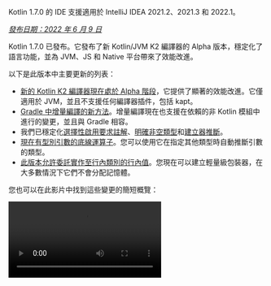 [//]: # (title: Kotlin 1.7.0 有哪些新功能)

<tldr>
   <p>Kotlin 1.7.0 的 IDE 支援適用於 IntelliJ IDEA 2021.2、2021.3 和 2022.1。</p>
</tldr>

_[發布日期：2022 年 6 月 9 日](releases.md#release-details)_

Kotlin 1.7.0 已發布。它發布了新 Kotlin/JVM K2 編譯器的 Alpha 版本，穩定化了語言功能，並為 JVM、JS 和 Native 平台帶來了效能改進。

以下是此版本中主要更新的列表：

* [新的 Kotlin K2 編譯器現在處於 Alpha 階段](#new-kotlin-k2-compiler-for-the-jvm-in-alpha)，它提供了顯著的效能改進。它僅適用於 JVM，並且不支援任何編譯器插件，包括 kapt。
* [Gradle 中增量編譯的新方法](#a-new-approach-to-incremental-compilation)。增量編譯現在也支援在依賴的非 Kotlin 模組中進行的變更，並且與 Gradle 相容。
* 我們已穩定化[選擇性啟用要求註解](#stable-opt-in-requirements)、[明確非空類型](#stable-definitely-non-nullable-types)和[建立器推斷](#stable-builder-inference)。
* [現在有型別引數的底線運算子](#underscore-operator-for-type-arguments)。您可以使用它在指定其他類型時自動推斷引數的類型。
* [此版本允許委託實作至行內類別的行內值](#allow-implementation-by-delegation-to-an-inlined-value-of-an-inline-class)。您現在可以建立輕量級包裝器，在大多數情況下它們不會分配記憶體。

您也可以在此影片中找到這些變更的簡短概覽：

<video src="https://www.youtube.com/v/54WEfLKtCGk" title="Kotlin 1.7.0 有哪些新功能"/>

## 新的 Kotlin K2 編譯器現在處於 JVM 的 Alpha 階段

此 Kotlin 版本引入了新 Kotlin K2 編譯器的 **Alpha** 版本。新編譯器旨在加速新語言功能的開發，統一 Kotlin 支援的所有平台，帶來效能改進，並提供編譯器擴充的 API。

我們已經發布了一些關於我們新編譯器及其優勢的詳細說明：

* [新 Kotlin 編譯器的發展之路](https://www.youtube.com/watch?v=iTdJJq_LyoY)
* [K2 編譯器：頂層視圖](https://www.youtube.com/watch?v=db19VFLZqJM)

需要指出的是，K2 編譯器 Alpha 版本主要著重於效能改進，並且它僅適用於 JVM 專案。它不支援 Kotlin/JS、Kotlin/Native 或其他多平台專案，並且不支援任何編譯器插件，包括 [kapt](kapt.md)。

我們的基準測試顯示了在內部專案上的一些出色結果：

| 專案       | 當前 Kotlin 編譯器效能 | 新 K2 Kotlin 編譯器效能 | 效能提升 |
|---------------|--------------------------|-------------------------|------------|
| Kotlin        | 2.2 KLOC/s               | 4.8 KLOC/s              | ~ x2.2     |
| YouTrack      | 1.8 KLOC/s               | 4.2 KLOC/s              | ~ x2.3     |
| IntelliJ IDEA | 1.8 KLOC/s               | 3.9 KLOC/s              | ~ x2.2     |
| Space         | 1.2 KLOC/s               | 2.8 KLOC/s              | ~ x2.3     |

> KLOC/s 效能數字代表編譯器每秒處理數千行程式碼的數量。
>
> {style="tip"}

您可以在您的 JVM 專案中查看效能提升，並與舊編譯器的結果進行比較。要啟用 Kotlin K2 編譯器，請使用以下編譯器選項：

```bash
-Xuse-k2
```

此外，K2 編譯器[包含許多錯誤修正](https://youtrack.jetbrains.com/issues/KT?q=tag:%20FIR-preview-qa%20%23Resolved)。請注意，即使此列表中**狀態：開放**的議題實際上也已在 K2 中修復。

接下來的 Kotlin 版本將改進 K2 編譯器的穩定性並提供更多功能，敬請期待！

如果您在使用 Kotlin K2 編譯器時遇到任何效能問題，請[向我們的問題追蹤器回報](https://kotl.in/issue)。

## 語言

Kotlin 1.7.0 引入了對委託實作和型別引數新底線運算子的支援。它還穩定化了先前版本中作為預覽版引入的幾個語言功能：

* [委託實作至行內類別的行內值](#allow-implementation-by-delegation-to-an-inlined-value-of-an-inline-class)
* [型別引數的底線運算子](#underscore-operator-for-type-arguments)
* [穩定版建立器推斷](#stable-builder-inference)
* [穩定版選擇性啟用要求](#stable-opt-in-requirements)
* [穩定版明確非空類型](#stable-definitely-non-nullable-types)

### 允許委託實作至行內類別的行內值

如果您想為值或類別實例建立輕量級包裝器，則需要手動實作所有介面方法。委託實作解決了這個問題，但它在 1.7.0 之前不適用於行內類別。此限制已移除，因此您現在可以建立輕量級包裝器，在大多數情況下它們不會分配記憶體。

```kotlin
interface Bar {
    fun foo() = "foo"
}

@JvmInline
value class BarWrapper(val bar: Bar): Bar by bar

fun main() {
    val bw = BarWrapper(object: Bar {})
    println(bw.foo())
}
```

### 型別引數的底線運算子

Kotlin 1.7.0 引入了型別引數的底線運算子 `_`。您可以使用它在指定其他類型時自動推斷型別引數：

```kotlin
abstract class SomeClass<T> {
    abstract fun execute(): T
}

class SomeImplementation : SomeClass<String>() {
    override fun execute(): String = "Test"
}

class OtherImplementation : SomeClass<Int>() {
    override fun execute(): Int = 42
}

object Runner {
    inline fun <reified S: SomeClass<T>, T> run(): T {
        return S::class.java.getDeclaredConstructor().newInstance().execute()
    }
}

fun main() {
    // 因為 SomeImplementation 衍生自 SomeClass<String>，所以 T 被推斷為 String
    val s = Runner.run<SomeImplementation, _>()
    assert(s == "Test")

    // 因為 OtherImplementation 衍生自 SomeClass<Int>，所以 T 被推斷為 Int
    val n = Runner.run<OtherImplementation, _>()
    assert(n == 42)
}
```

> 您可以在變數清單中的任何位置使用底線運算子來推斷型別引數。
>
{style="note"}

### 穩定版建立器推斷

建立器推斷是一種特殊類型的型別推斷，在呼叫泛型建立器函數時非常有用。它有助於編譯器使用其 lambda 引數中其他呼叫的型別資訊來推斷呼叫的型別引數。

從 1.7.0 開始，如果常規型別推斷無法在不指定 `-Xenable-builder-inference` 編譯器選項的情況下獲得足夠的型別資訊，則建立器推斷將自動啟用，該選項在 [1.6.0 中引入](whatsnew16.md#changes-to-builder-inference)。

[了解如何編寫自訂泛型建立器](using-builders-with-builder-inference.md)。

### 穩定版選擇性啟用要求

[選擇性啟用要求](opt-in-requirements.md)現在是[穩定版](components-stability.md)且不需要額外的編譯器組態。

在 1.7.0 之前，選擇性啟用功能本身需要引數 `-opt-in=kotlin.RequiresOptIn` 以避免警告。現在不再需要此引數；但是，您仍然可以使用編譯器引數 `-opt-in` 來選擇性啟用其他註解、[一個模組](opt-in-requirements.md#opt-in-a-module)。

### 穩定版明確非空類型

在 Kotlin 1.7.0 中，明確非空類型已升級為[穩定版](components-stability.md)。它們在擴充泛型 Java 類別和介面時提供了更好的互通性。

您可以使用新語法 `T & Any` 在使用位置將泛型型別參數標記為明確非空。這種語法形式來自[交集類型](https://en.wikipedia.org/wiki/Intersection_type)的表示法，現在僅限於 `&` 左側帶有可空上限的型別參數和右側帶有非空 `Any` 的型別參數：

```kotlin
fun <T> elvisLike(x: T, y: T & Any): T & Any = x ?: y

fun main() {
    // 正常
    elvisLike<String>("", "").length
    // 錯誤：'null' 不能是非空類型的值
    elvisLike<String>("", null).length

    // 正常
    elvisLike<String?>(null, "").length
    // 錯誤：'null' 不能是非空類型的值
    elvisLike<String?>(null, null).length
}
```

在 [this KEEP](https://github.com/Kotlin/KEEP/blob/master/proposals/definitely-non-nullable-types.md) 中了解有關明確非空類型的更多資訊。

## Kotlin/JVM

此版本為 Kotlin/JVM 編譯器帶來了效能改進和一個新的編譯器選項。此外，函數式介面建構函式的可呼叫引用已變得穩定。請注意，從 1.7.0 開始，Kotlin/JVM 編譯的預設目標版本是 `1.8`。

* [編譯器效能最佳化](#compiler-performance-optimizations)
* [新編譯器選項：-Xjdk-release](#new-compiler-option-xjdk-release)
* [函數式介面建構函式的穩定可呼叫引用](#stable-callable-references-to-functional-interface-constructors)
* [已移除 JVM 目標版本 1.6](#removed-jvm-target-version-1-6)

### 編譯器效能最佳化

Kotlin 1.7.0 為 Kotlin/JVM 編譯器帶來了效能改進。根據我們的基準測試，與 Kotlin 1.6.0 相比，編譯時間[平均減少了 10%](https://youtrack.jetbrains.com/issue/KT-48233/Switching-to-JVM-IR-backend-increases-compilation-time-by-more-t#focus=Comments-27-6114542.0-0)。由於位元碼後處理的改進，大量使用行內函數的專案，例如[使用 `kotlinx.html` 的專案](https://youtrack.jetbrains.com/issue/KT-51416/Compilation-of-kotlinx-html-DSL-should-still-be-faster)，將會編譯得更快。

### 新編譯器選項：-Xjdk-release

Kotlin 1.7.0 引入了一個新的編譯器選項 `-Xjdk-release`。此選項類似於 [javac 的命令列 `--release` 選項](http://openjdk.java.net/jeps/247)。`-Xjdk-release` 選項控制目標位元碼版本，並將類別路徑中 JDK 的 API 限制為指定的 Java 版本。例如，`kotlinc -Xjdk-release=1.8` 將不允許引用 `java.lang.Module`，即使依賴項中的 JDK 版本是 9 或更高版本。

> 此選項[不保證](https://youtrack.jetbrains.com/issue/KT-29974)對每個 JDK 發行版都有效。
>
{style="note"}

請在[此 YouTrack 議題](https://youtrack.jetbrains.com/issue/KT-29974/Add-a-compiler-option-Xjdk-release-similar-to-javac-s-release-to)中留下您的回饋。

### 函數式介面建構函式的穩定可呼叫引用

函數式介面建構函式的[可呼叫引用](reflection.md#callable-references)現在是[穩定版](components-stability.md)。了解如何[遷移](fun-interfaces.md#migration-from-an-interface-with-constructor-function-to-a-functional-interface)從帶有建構函式函數的介面到使用可呼叫引用的函數式介面。

請在 [YouTrack](https://youtrack.jetbrains.com/newissue?project=kt) 中報告您發現的任何問題。

### 已移除 JVM 目標版本 1.6

Kotlin/JVM 編譯的預設目標版本是 `1.8`。`1.6` 目標已移除。

請遷移到 JVM 目標 1.8 或更高版本。了解如何更新 JVM 目標版本適用於：

* [Gradle](gradle-compiler-options.md#attributes-specific-to-jvm)
* [Maven](maven.md#attributes-specific-to-jvm)
* [命令列編譯器](compiler-reference.md#jvm-target-version)

## Kotlin/Native

Kotlin 1.7.0 包含了對 Objective-C 和 Swift 互通性的變更，並穩定化了先前版本中引入的功能。它還為新記憶體管理器帶來了效能改進以及其他更新：

* [新記憶體管理器的效能改進](#performance-improvements-for-the-new-memory-manager)
* [與 JVM 和 JS IR 後端的統一編譯器插件 ABI](#unified-compiler-plugin-abi-with-jvm-and-js-ir-backends)
* [支援獨立 Android 可執行檔](#support-for-standalone-android-executables)
* [與 Swift async/await 的互通性：返回 Void 而不是 KotlinUnit](#interop-with-swift-async-await-returning-void-instead-of-kotlinunit)
* [禁止透過 Objective-C 橋接器傳遞未宣告的例外](#prohibited-undeclared-exceptions-through-objective-c-bridges)
* [改進的 CocoaPods 整合](#improved-cocoapods-integration)
* [覆寫 Kotlin/Native 編譯器下載 URL](#overriding-the-kotlin-native-compiler-download-url)

### 新記憶體管理器的效能改進

> 新的 Kotlin/Native 記憶體管理器處於 [Alpha](components-stability.md) 階段。
> 它可能在未來發生不相容的變更並需要手動遷移。
> 我們非常感謝您在 [YouTrack](https://youtrack.jetbrains.com/issue/KT-48525) 中提供回饋。
>
{style="note"}

新記憶體管理器仍處於 Alpha 階段，但它正在成為[穩定版](components-stability.md)。此版本為新記憶體管理器帶來了顯著的效能改進，尤其是在垃圾回收 (GC) 方面。具體來說，在 [1.6.20 中引入](whatsnew1620.md)的清掃階段並行實作現在預設啟用。這有助於減少應用程式因 GC 暫停的時間。新的 GC 排程器在選擇 GC 頻率方面表現更好，尤其對於較大的堆。

此外，我們特別優化了偵錯二進位檔，確保在記憶體管理器的實作程式碼中使用了適當的優化等級和連結時優化。這有助於我們在基準測試中將偵錯二進位檔的執行時間提高了約 30%。

嘗試在您的專案中使用新的記憶體管理器，看看它是如何運作的，並在 [YouTrack](https://youtrack.jetbrains.com/issue/KT-48525) 中與我們分享您的回饋。

### 與 JVM 和 JS IR 後端的統一編譯器插件 ABI

從 Kotlin 1.7.0 開始，Kotlin 多平台 Gradle 插件預設使用 Kotlin/Native 的可嵌入編譯器 Jar。此[功能在 1.6.0 中作為實驗性功能宣布](whatsnew16.md#unified-compiler-plugin-abi-with-jvm-and-js-ir-backends)，現在它已穩定且可使用。

這項改進對於函式庫作者來說非常方便，因為它改進了編譯器插件開發體驗。在此版本之前，您必須為 Kotlin/Native 提供單獨的構件，但現在您可以為 Native 和其他支援的平台使用相同的編譯器插件構件。

> 此功能可能需要插件開發人員對其現有插件採取遷移步驟。
>
> 了解如何在此 [YouTrack 議題](https://youtrack.jetbrains.com/issue/KT-48595)中準備您的插件以進行更新。
>
{style="warning"}

### 支援獨立 Android 可執行檔

Kotlin 1.7.0 為為 Android Native 目標產生標準可執行檔提供了全面支援。它[在 1.6.20 中引入](whatsnew1620.md#support-for-standalone-android-executables)，現在預設啟用。

如果您想回復到 Kotlin/Native 產生共用函式庫的先前行為，請使用以下設定：

```kotlin
binaryOptions["androidProgramType"] = "nativeActivity"
```

### 與 Swift async/await 的互通性：返回 Void 而不是 KotlinUnit

Kotlin `suspend` 函數現在在 Swift 中返回 `Void` 類型而不是 `KotlinUnit`。這是與 Swift 的 `async`/`await` 互通性改進的結果。此功能[在 1.6.20 中引入](whatsnew1620.md#interop-with-swift-async-await-returning-void-instead-of-kotlinunit)，此版本預設啟用此行為。

您不再需要使用 `kotlin.native.binary.unitSuspendFunctionObjCExport=proper` 屬性來為此類函數返回正確的類型。

### 禁止透過 Objective-C 橋接器傳遞未宣告的例外

當您從 Swift/Objective-C 程式碼呼叫 Kotlin 程式碼（反之亦然），並且此程式碼拋出例外時，它應該由發生例外的程式碼處理，除非您明確允許透過適當的轉換在語言之間轉發例外（例如，使用 `@Throws` 註解）。

以前，Kotlin 有另一種無意中的行為，即未宣告的例外在某些情況下可能會從一種語言「洩漏」到另一種語言。Kotlin 1.7.0 修復了這個問題，現在此類情況會導致程式終止。

因此，例如，如果您在 Kotlin 中有一個 `{ throw Exception() }` lambda 並從 Swift 中呼叫它，在 Kotlin 1.7.0 中，一旦例外到達 Swift 程式碼，它將立即終止。在以前的 Kotlin 版本中，此類例外可能會洩漏到 Swift 程式碼。

`@Throws` 註解繼續像以前一樣工作。

### 改進的 CocoaPods 整合

從 Kotlin 1.7.0 開始，如果您想在專案中整合 CocoaPods，您不再需要安裝 `cocoapods-generate` 插件。

以前，您需要安裝 CocoaPods 依賴管理器和 `cocoapods-generate` 插件才能使用 CocoaPods，例如，在 Kotlin 多平台行動專案中處理 [iOS 依賴項](https://www.jetbrains.com/help/kotlin-multiplatform-dev/multiplatform-ios-dependencies.html#with-cocoapods)。

現在設定 CocoaPods 整合更容易，我們解決了 `cocoapods-generate` 無法安裝在 Ruby 3 及更高版本上的問題。現在也支援在 Apple M1 上運作更好的最新 Ruby 版本。

了解如何設定[初始 CocoaPods 整合](https://www.jetbrains.com/help/kotlin-multiplatform-dev/multiplatform-cocoapods-overview.html#set-up-an-environment-to-work-with-cocoapods)。

### 覆寫 Kotlin/Native 編譯器下載 URL

從 Kotlin 1.7.0 開始，您可以自訂 Kotlin/Native 編譯器的下載 URL。當 CI 上的外部連結被禁止時，這非常有用。

要覆寫預設基本 URL `https://download.jetbrains.com/kotlin/native/builds`，請使用以下 Gradle 屬性：

```none
kotlin.native.distribution.baseDownloadUrl=https://example.com
```

> 下載器會將原生版本和目標作業系統附加到此基本 URL，以確保它下載實際的編譯器發行版。
>
{style="note"}

## Kotlin/JS

Kotlin/JS 正在對 [JS IR 編譯器後端](js-ir-compiler.md)進行進一步改進，以及其他可以改善您的開發體驗的更新：

* [新 IR 後端的效能改進](#performance-improvements-for-the-new-ir-backend)
* [使用 IR 時成員名稱的最小化](#minification-for-member-names-when-using-ir)
* [透過 IR 後端中的 polyfills 支援舊版瀏覽器](#support-for-older-browsers-via-polyfills-in-the-ir-backend)
* [從 js 表達式動態載入 JavaScript 模組](#dynamically-load-javascript-modules-from-js-expressions)
* [為 JavaScript 測試執行器指定環境變數](#specify-environment-variables-for-javascript-test-runners)

### 新 IR 後端的效能改進

此版本有一些主要的更新，應能改善您的開發體驗：

* Kotlin/JS 的增量編譯效能已顯著改進。構建 JS 專案所需時間更少。現在，在許多情況下，增量重建的效能應該與舊版後端大致相同。
* Kotlin/JS 最終捆綁包所需空間更少，因為我們顯著縮小了最終構件的大小。我們測量了某些大型專案的生產捆綁包大小比舊版後端減少了高達 20%。
* 介面的類型檢查已數量級地改進。
* Kotlin 產生更高品質的 JS 程式碼。

### 使用 IR 時成員名稱的最小化

Kotlin/JS IR 編譯器現在利用其關於 Kotlin 類別和函數之間關係的內部資訊，應用更有效的最小化，縮短函數、屬性和類別的名稱。這會縮小最終捆綁的應用程式。

這種最小化類型在您以生產模式構建 Kotlin/JS 應用程式時自動應用，並且預設啟用。要禁用成員名稱最小化，請使用 `-Xir-minimized-member-names` 編譯器標誌：

```kotlin
kotlin {
    js(IR) {
        compilations.all {
            compileKotlinTask.kotlinOptions.freeCompilerArgs += listOf("-Xir-minimized-member-names=false")
        }
    }
}
```

### 透過 IR 後端中的 polyfills 支援舊版瀏覽器

Kotlin/JS 的 IR 編譯器後端現在包含與舊版後端相同的 polyfills。這使得使用新編譯器編譯的程式碼可以在不支援 Kotlin 標準函式庫使用的所有 ES2015 方法的舊版瀏覽器中執行。只有專案實際使用的那些 polyfills 會包含在最終捆綁包中，這最大限度地減少了它們對捆綁包大小的潛在影響。

此功能在使用 IR 編譯器時預設啟用，您無需進行配置。

### 從 js 表達式動態載入 JavaScript 模組

在使用 JavaScript 模組時，大多數應用程式使用靜態導入，其使用已透過 [JavaScript 模組整合](js-modules.md)涵蓋。然而，Kotlin/JS 缺少一種機制來在應用程式中於執行時動態載入 JavaScript 模組。

從 Kotlin 1.7.0 開始，JavaScript 的 `import` 陳述式在 `js` 區塊中得到支援，允許您在執行時動態將套件引入您的應用程式：

```kotlin
val myPackage = js("import('my-package')")
```

### 為 JavaScript 測試執行器指定環境變數

為了調整 Node.js 套件解析或將外部資訊傳遞給 Node.js 測試，您現在可以指定 JavaScript 測試執行器使用的環境變數。要定義環境變數，請在建置腳本的 `testTask` 區塊中使用帶有鍵值對的 `environment()` 函數：

```kotlin
kotlin {
    js {
        nodejs {
            testTask {
                environment("key", "value")
            }
        }
    }
}
```

## 標準函式庫

在 Kotlin 1.7.0 中，標準函式庫收到了一系列變更和改進。它們引入了新功能，穩定化了實驗性功能，並統一了 Native、JS 和 JVM 命名捕獲群組的支援：

* [min() 和 max() 集合函數返回非空值](#min-and-max-collection-functions-return-as-non-nullable)
* [特定索引處的正規表達式匹配](#regular-expression-matching-at-specific-indices)
* [擴展對先前語言和 API 版本的支援](#extended-support-for-previous-language-and-api-versions)
* [透過反射存取註解](#access-to-annotations-via-reflection)
* [穩定版深度遞迴函數](#stable-deep-recursive-functions)
* [基於行內類別的預設時間來源時間標記](#time-marks-based-on-inline-classes-for-default-time-source)
* [Java Optional 的新實驗性擴展函數](#new-experimental-extension-functions-for-java-optionals)
* [JS 和 Native 中對命名捕獲群組的支援](#support-for-named-capturing-groups-in-js-and-native)

### min() 和 max() 集合函數返回非空值

在 [Kotlin 1.4.0](whatsnew14.md) 中，我們將 `min()` 和 `max()` 集合函數重新命名為 `minOrNull()` 和 `maxOrNull()`。這些新名稱更好地反映了它們的行為 — 如果接收器集合為空則返回 null。它還有助於使函數行為與整個 Kotlin 集合 API 中使用的命名慣例保持一致。

`minBy()`、`maxBy()`、`minWith()` 和 `maxWith()` 也是如此，它們都在 Kotlin 1.4.0 中獲得了其 *OrNull() 同義詞。受此變更影響的舊函數已逐步棄用。

Kotlin 1.7.0 重新引入了原始函數名稱，但帶有非空返回類型。新的 `min()`、`max()`、`minBy()`、`maxBy()`、`minWith()` 和 `maxWith()` 函數現在嚴格返回集合元素或拋出例外。

```kotlin
fun main() {
    val numbers = listOf<Int>()
    println(numbers.maxOrNull()) // "null"
    println(numbers.max()) // "Exception in... Collection is empty."
}
```

### 特定索引處的正規表達式匹配

在 [1.5.30 中引入](whatsnew1530.md#matching-with-regex-at-a-particular-position)的 `Regex.matchAt()` 和 `Regex.matchesAt()` 函數現在是穩定版。它們提供了一種檢查正規表達式是否在 `String` 或 `CharSequence` 中的特定位置具有精確匹配的方法。

`matchesAt()` 檢查匹配並返回布林結果：

```kotlin
fun main() {
    val releaseText = "Kotlin 1.7.0 is on its way!"
    // 正規表達式：一位數字，點，一位數字，點，一位或多位數字
    val versionRegex = "\\d[.]\\d[.]\\d+".toRegex()

    println(versionRegex.matchesAt(releaseText, 0)) // "false"
    println(versionRegex.matchesAt(releaseText, 7)) // "true"
}
```

`matchAt()` 如果找到匹配則返回匹配，否則返回 `null`：

```kotlin
fun main() {
    val releaseText = "Kotlin 1.7.0 is on its way!"
    val versionRegex = "\\d[.]\\d[.]\\d+".toRegex()

    println(versionRegex.matchAt(releaseText, 0)) // "null"
    println(versionRegex.matchAt(releaseText, 7)?.value) // "1.7.0"
}
```

我們非常感謝您對此 [YouTrack 議題](https://youtrack.jetbrains.com/issue/KT-34021)的回饋。

### 擴展對先前語言和 API 版本的支援

為了支援函式庫作者開發旨在可在廣泛的舊版 Kotlin 中使用的函式庫，並解決主要 Kotlin 版本發布頻率增加的問題，我們擴展了對先前語言和 API 版本的支援。

透過 Kotlin 1.7.0，我們支援三個而不是兩個先前的語言和 API 版本。這意味著 Kotlin 1.7.0 支援開發目標為 Kotlin 1.4.0 或更低版本的函式庫。有關向下相容性的更多資訊，請參閱[相容性模式](compatibility-modes.md)。

### 透過反射存取註解

首次[在 1.6.0 中引入](whatsnew16.md#repeatable-annotations-with-runtime-retention-for-1-8-jvm-target)的 [`KAnnotatedElement.findAnnotations()`](https://kotlinlang.org/api/latest/jvm/stdlib/kotlin.reflect.full/find-annotations.html) 擴展函數現在是[穩定版](components-stability.md)。這個[反射](reflection.md)函數返回元素上給定類型的所有註解，包括單獨應用和重複的註解。

```kotlin
@Repeatable
annotation class Tag(val name: String)

@Tag("First Tag")
@Tag("Second Tag")
fun taggedFunction() {
    println("I'm a tagged function!")
}

fun main() {
    val x = ::taggedFunction
    val foo = x as KAnnotatedElement
    println(foo.findAnnotations<Tag>()) // [@Tag(name=First Tag), @Tag(name=Second Tag)]
}
```

### 穩定版深度遞迴函數

深度遞迴函數自 [Kotlin 1.4.0](https://blog.jetbrains.com/kotlin/2020/07/kotlin-1-4-rc-debugging-coroutines/#Defining_deep_recursive_functions_using_coroutines) 以來一直作為實驗性功能提供，現在它們在 Kotlin 1.7.0 中是[穩定版](components-stability.md)。使用 `DeepRecursiveFunction`，您可以定義一個將其堆疊保留在堆上而不是使用實際呼叫堆疊的函數。這允許您執行非常深的遞迴計算。要呼叫深度遞迴函數，請 `invoke` 它。

在此範例中，深度遞迴函數用於遞迴計算二元樹的深度。即使此範例函數遞迴呼叫自身 100,000 次，也不會拋出 `StackOverflowError`：

```kotlin
class Tree(val left: Tree?, val right: Tree?)

val calculateDepth = DeepRecursiveFunction<Tree?, Int> { t ->
    if (t == null) 0 else maxOf(
        callRecursive(t.left),
        callRecursive(t.right)
    ) + 1
}

fun main() {
    // 產生深度為 100_000 的樹
    val deepTree = generateSequence(Tree(null, null)) { prev ->
        Tree(prev, null)
    }.take(100_000).last()

    println(calculateDepth(deepTree)) // 100000
}
```

考慮在您的程式碼中使用深度遞迴函數，如果您的遞迴深度超過 1000 次呼叫。

### 基於行內類別的預設時間來源時間標記

Kotlin 1.7.0 透過將 `TimeSource.Monotonic` 返回的時間標記變更為行內值類別來改進時間測量功能的效能。這意味著呼叫 `markNow()`、`elapsedNow()`、`measureTime()` 和 `measureTimedValue()` 等函數不會為其 `TimeMark` 實例分配包裝器類別。特別是當測量屬於熱路徑的程式碼片段時，這有助於最大程度地減少測量對效能的影響：

```kotlin
@OptIn(ExperimentalTime::class)
fun main() {
    val mark = TimeSource.Monotonic.markNow() // 返回的 `TimeMark` 是行內類別
    val elapsedDuration = mark.elapsedNow()
}
```

> 此最佳化僅在靜態已知取得 `TimeMark` 的時間來源為 `TimeSource.Monotonic` 時才可用。
>
{style="note"}

### Java Optional 的新實驗性擴展函數

Kotlin 1.7.0 附帶了新的便利函數，可簡化在 Java 中使用 `Optional` 類別。這些新函數可用於解包和轉換 JVM 上的可選物件，並有助於使 Java API 的使用更簡潔。

`getOrNull()`、`getOrDefault()` 和 `getOrElse()` 擴展函數允許您在 `Optional` 存在時獲取其值。否則，您將分別獲得 `null`、預設值或由函數返回的值：

```kotlin
val presentOptional = Optional.of("I'm here!")

println(presentOptional.getOrNull())
// "I'm here!"

val absentOptional = Optional.empty<String>()

println(absentOptional.getOrNull())
// null
println(absentOptional.getOrDefault("Nobody here!"))
// "Nobody here!"
println(absentOptional.getOrElse {
    println("Optional was absent!")
    "Default value!"
})
// "Optional was absent!"
// "Default value!"
```

`toList()`、`toSet()` 和 `asSequence()` 擴展函數將存在的 `Optional` 值轉換為列表、集合或序列，否則返回空集合。`toCollection()` 擴展函數將 `Optional` 值附加到已存在的目標集合：

```kotlin
val presentOptional = Optional.of("I'm here!")
val absentOptional = Optional.empty<String>()
println(presentOptional.toList() + "," + absentOptional.toList())
// ["I'm here!"], []
println(presentOptional.toSet() + "," + absentOptional.toSet())
// ["I'm here!"], []
val myCollection = mutableListOf<String>()
absentOptional.toCollection(myCollection)
println(myCollection)
// []
presentOptional.toCollection(myCollection)
println(myCollection)
// ["I'm here!"]
val list = listOf(presentOptional, absentOptional).flatMap { it.asSequence() }
println(list)
// ["I'm here!"]
```

這些擴展函數在 Kotlin 1.7.0 中作為實驗性功能引入。您可以在 [this KEEP](https://github.com/Kotlin/KEEP/pull/291) 中了解有關 `Optional` 擴展的更多資訊。一如既往，我們歡迎您在 [Kotlin 問題追蹤器](https://kotl.in/issue)中提供回饋。

### JS 和 Native 中對命名捕獲群組的支援

從 Kotlin 1.7.0 開始，命名捕獲群組不僅在 JVM 上受支援，而且在 JS 和 Native 平台上也受支援。

要為捕獲群組命名，請在您的正規表達式中使用 `(?<name>group)` 語法。要獲取群組匹配的文本，請呼叫新引入的 [`MatchGroupCollection.get()`](https://kotlinlang.org/api/latest/jvm/stdlib/kotlin.text/get.html) 函數並傳遞群組名稱。

#### 按名稱檢索匹配群組值

考慮這個用於匹配城市座標的範例。要獲取正規表達式匹配的群組集合，請使用 [`groups`](https://kotlinlang.org/api/latest/jvm/stdlib/kotlin.text/-match-result/groups.html)。比較按其編號 (索引) 和按其名稱使用 `value` 檢索群組內容：

```kotlin
fun main() {
    val regex = "\\b(?<city>[A-Za-z\\s]+),\\s(?<state>[A-Z]{2}):\\s(?<areaCode>[0-9]{3})\\b".toRegex()
    val input = "Coordinates: Austin, TX: 123"
    val match = regex.find(input)!!
    println(match.groups["city"]?.value) // "Austin" — 按名稱
    println(match.groups[2]?.value) // "TX" — 按編號
}
```

#### 命名反向引用

您現在還可以在反向引用群組時使用群組名稱。反向引用匹配之前由捕獲群組匹配的相同文本。為此，請在您的正規表達式中使用 `\k<name>` 語法：

```kotlin
fun backRef() {
    val regex = "(?<title>\\w+), yes \\k<title>".toRegex()
    val match = regex.find("Do you copy? Sir, yes Sir!")!!
    println(match.value) // "Sir, yes Sir"
    println(match.groups["title"]?.value) // "Sir"
}
```

#### 替換表達式中的命名群組

命名群組引用可用於替換表達式。考慮 [`replace()`](https://kotlinlang.org/api/latest/jvm/stdlib/kotlin.text/-regex/replace.html) 函數，它將輸入中指定正規表達式的所有出現替換為替換表達式，以及 [`replaceFirst()`](https://kotlinlang.org/api/latest/jvm/stdlib/kotlin.text/-regex/replace-first.html) 函數，它僅替換第一個匹配。

替換字串中 `${name}` 的出現將替換為與帶指定名稱的捕獲群組對應的子序列。您可以比較按名稱和索引的群組引用中的替換：

```kotlin
fun dateReplace() {
    val dateRegex = Regex("(?<dd>\\d{2})-(?<mm>\\d{2})-(?<yyyy>\\d{4})")
    val input = "Date of birth: 27-04-2022"
    println(dateRegex.replace(input, "\${yyyy}-\${mm}-\${dd}")) // "Date of birth: 2022-04-27" — 按名稱
    println(dateRegex.replace(input, "\$3-\$2-\$1")) // "Date of birth: 2022-04-27" — 按編號
}
```

## Gradle

此版本引入了新的建置報告、對 Gradle 插件變體的支援、kapt 中的新統計資料等等：

* [增量編譯的新方法](#a-new-approach-to-incremental-compilation)
* [追蹤編譯器效能的新建置報告](#build-reports-for-kotlin-compiler-tasks)
* [Gradle 和 Android Gradle 插件的最低支援版本變更](#bumping-minimum-supported-versions)
* [支援 Gradle 插件變體](#support-for-gradle-plugin-variants)
* [Kotlin Gradle 插件 API 中的更新](#updates-in-the-kotlin-gradle-plugin-api)
* [透過插件 API 提供 sam-with-receiver 插件](#the-sam-with-receiver-plugin-is-available-via-the-plugins-api)
* [編譯任務中的變更](#changes-in-compile-tasks)
* [kapt 中每個註解處理器產生檔案的新統計資料](#statistics-of-generated-files-by-each-annotation-processor-in-kapt)
* [kotlin.compiler.execution.strategy 系統屬性的棄用](#deprecation-of-the-kotlin-compiler-execution-strategy-system-property)
* [移除棄用選項、方法和插件](#removal-of-deprecated-options-methods-and-plugins)

### 增量編譯的新方法

> 增量編譯的新方法是[實驗性](components-stability.md)的。它可能隨時被移除或更改。
> 需要選擇性啟用 (請參閱下面的詳細資訊)。我們鼓勵您僅將其用於評估目的，我們非常感謝您在 [YouTrack](https://youtrack.jetbrains.com/issues/KT) 中提供回饋。
>
{style="warning"}

在 Kotlin 1.7.0 中，我們重新設計了跨模組變更的增量編譯。現在，增量編譯也支援在依賴的非 Kotlin 模組中進行的變更，並且與 [Gradle 建置快取](https://docs.gradle.org/current/userguide/build_cache.html)相容。編譯避免的支援也得到了改進。

如果您使用建置快取或經常在非 Kotlin Gradle 模組中進行變更，我們預計您將從這種新方法中獲得最顯著的效益。我們對 `kotlin-gradle-plugin` 模組的 Kotlin 專案測試顯示，快取命中後的變更改進超過 80%。

要嘗試這種新方法，請在 `gradle.properties` 中設定以下選項：

```none
kotlin.incremental.useClasspathSnapshot=true
```

> 增量編譯的新方法目前僅適用於 Gradle 建置系統中的 JVM 後端。
>
{style="note"}

在[這篇部落格文章](https://blog.jetbrains.com/kotlin/2022/07/a-new-approach-to-incremental-compilation-in-kotlin/)中了解增量編譯新方法的底層實作方式。

我們的計劃是穩定化這項技術並新增對其他後端（例如 JS）和建置系統的支援。我們非常感謝您在 [YouTrack](https://youtrack.jetbrains.com/issues/KT) 中報告您在此編譯方案中遇到的任何問題或奇怪行為。謝謝！

Kotlin 團隊非常感謝 [Ivan Gavrilovic](https://github.com/gavra0)、[Hung Nguyen](https://github.com/hungvietnguyen)、[Cédric Champeau](https://github.com/melix) 和其他外部貢獻者的幫助。

### 追蹤編譯器效能的新建置報告

> Kotlin 建置報告是[實驗性](components-stability.md)的。它們可能隨時被移除或更改。
> 需要選擇性啟用 (請參閱下面的詳細資訊)。僅將它們用於評估目的。我們非常感謝您在 [YouTrack](https://youtrack.jetbrains.com/issues/KT) 中提供對它們的回饋。
>
{style="warning"}

Kotlin 1.7.0 引入了有助於追蹤編譯器效能的建置報告。報告包含不同編譯階段的持續時間以及編譯無法增量的原因。

當您想調查編譯器任務的問題時，建置報告非常有用，例如：

* 當 Gradle 建置耗時過多，並且您想了解效能不佳的根本原因時。
* 當同一專案的編譯時間不同，有時需要幾秒鐘，有時需要幾分鐘時。

要啟用建置報告，請在 `gradle.properties` 中宣告儲存建置報告輸出的位置：

```none
kotlin.build.report.output=file
```

以下值（及其組合）可用：

* `file` 將建置報告儲存在本機檔案中。
* `build_scan` 將建置報告儲存在 [build scan](https://scans.gradle.com/) 的 `custom values` 部分。

  > Gradle Enterprise 插件限制自訂值的數量及其長度。在大型專案中，某些值可能會遺失。
  >
  {style="note"}

* `http` 使用 HTTP(S) 發佈建置報告。POST 方法以 JSON 格式傳送指標。資料可能會因版本而異。您可以在 [Kotlin 儲存庫](https://github.com/JetBrains/kotlin/blob/master/libraries/tools/kotlin-gradle-plugin/src/common/kotlin/org/jetbrains/kotlin/gradle/report/data/GradleCompileStatisticsData.kt)中查看傳送資料的當前版本。

有兩種常見情況，分析長時間執行編譯的建置報告可以幫助您解決：

* 建置不是增量的。分析原因並解決潛在問題。
* 建置是增量的，但耗時過多。嘗試重新組織原始碼檔案 — 分割大檔案，將單獨的類別儲存在不同檔案中，重構大型類別，在不同檔案中宣告頂層函數等等。

在[這篇部落格文章](https://blog.jetbrains.com/kotlin/2022/06/introducing-kotlin-build-reports/)中了解有關新建置報告的更多資訊。

歡迎您嘗試在您的基礎設施中使用建置報告。如果您有任何回饋，遇到任何問題，或想提出改進建議，請隨時在我們的[問題追蹤器](https://youtrack.jetbrains.com/newIssue)中報告。謝謝！

### Gradle 和 Android Gradle 插件的最低支援版本變更

從 Kotlin 1.7.0 開始，最低支援的 Gradle 版本是 6.7.1。我們不得不[提高版本](https://youtrack.jetbrains.com/issue/KT-49733/Bump-minimal-supported-Gradle-version-to-6-7-1)以支援 [Gradle 插件變體](#support-for-gradle-plugin-variants)和新的 Gradle API。未來，由於 Gradle 插件變體功能，我們不應該再像以前那樣頻繁地提高最低支援版本。

此外，最低支援的 Android Gradle 插件版本現在是 3.6.4。

### 支援 Gradle 插件變體

Gradle 7.0 為 Gradle 插件作者引入了一項新功能 — [帶變體的插件](https://docs.gradle.org/7.0/userguide/implementing_gradle_plugins.html#plugin-with-variants)。此功能使得在新增對新 Gradle 功能的支援的同時，更容易維護與 7.1 以下 Gradle 版本的相容性。了解有關 [Gradle 中變體選擇](https://docs.gradle.org/current/userguide/variant_model.html)的更多資訊。

透過 Gradle 插件變體，我們可以為不同的 Gradle 版本發布不同的 Kotlin Gradle 插件變體。目標是在 `main` 變體中支援基本 Kotlin 編譯，這對應於 Gradle 的最舊支援版本。每個變體將具有來自相應版本的 Gradle 功能實作。最新的變體將支援最廣泛的 Gradle 功能集。透過這種方法，我們可以擴展對功能有限的舊版 Gradle 的支援。

目前，Kotlin Gradle 插件只有兩種變體：

* `main` 適用於 Gradle 6.7.1–6.9.3 版
* `gradle70` 適用於 Gradle 7.0 及更高版本

在未來的 Kotlin 版本中，我們可能會增加更多。

要檢查您的建置使用哪個變體，請啟用 [`--info` 記錄級別](https://docs.gradle.org/current/userguide/logging.html#sec:choosing_a_log_level)並在輸出中查找以 `Using Kotlin Gradle plugin` 開頭的字串，例如 `Using Kotlin Gradle plugin main variant`。

> 以下是一些 Gradle 中變體選擇已知問題的解決方法：
> * [pluginManagement 中的 ResolutionStrategy 不適用於多變體插件](https://github.com/gradle/gradle/issues/20545)
> * [當插件作為 `buildSrc` 通用依賴項添加時，插件變體被忽略](https://github.com/gradle/gradle/issues/20847)
>
{style="note"}

請在[此 YouTrack 議題](https://youtrack.jetbrains.com/issue/KT-49227/Support-Gradle-plugins-variants)中留下您的回饋。

### Kotlin Gradle 插件 API 中的更新

Kotlin Gradle 插件 API 構件收到了一些改進：

* 新增了帶有使用者可配置輸入的 Kotlin/JVM 和 Kotlin/kapt 任務的介面。
* 新增了 `KotlinBasePlugin` 介面，所有 Kotlin 插件都繼承自它。當您想在應用任何 Kotlin Gradle 插件（JVM、JS、多平台、Native 和其他平台）時觸發一些組態動作時，請使用此介面：

  ```kotlin
  project.plugins.withType<org.jetbrains.kotlin.gradle.plugin.KotlinBasePlugin>() {
      // 在此處配置您的動作
  }
  ```
  您可以[在此 YouTrack 議題](https://youtrack.jetbrains.com/issue/KT-48008/Consider-offering-a-KotlinBasePlugin)中留下關於 `KotlinBasePlugin` 的回饋。

* 我們為 Android Gradle 插件奠定了基礎，以便在自身內部配置 Kotlin 編譯，這意味著您無需將 Kotlin Android Gradle 插件新增到您的建置中。
  請關注 [Android Gradle 插件發布公告](https://developer.android.com/studio/releases/gradle-plugin)以了解新增的支援並嘗試一下！

### 透過插件 API 提供 sam-with-receiver 插件

[sam-with-receiver 編譯器插件](sam-with-receiver-plugin.md)現在可透過 [Gradle 插件 DSL](https://docs.gradle.org/current/userguide/plugins.html#sec:plugins_block) 取得：

```kotlin
plugins {
    id("org.jetbrains.kotlin.plugin.sam.with.receiver") version "$kotlin_version"
}
```

### 編譯任務中的變更

此版本中編譯任務收到了大量變更：

* Kotlin 編譯任務不再繼承 Gradle 的 `AbstractCompile` 任務。它們僅繼承 `DefaultTask`。
* `AbstractCompile` 任務具有 `sourceCompatibility` 和 `targetCompatibility` 輸入。由於不再繼承 `AbstractCompile` 任務，這些輸入在 Kotlin 使用者腳本中不再可用。
* `SourceTask.stableSources` 輸入不再可用，您應該使用 `sources` 輸入。`setSource(...)` 方法仍然可用。
* 所有編譯任務現在都使用 `libraries` 輸入來表示編譯所需的函式庫列表。`KotlinCompile` 任務仍然具有棄用的 Kotlin 屬性 `classpath`，該屬性將在未來版本中移除。
* 編譯任務仍然實作 `PatternFilterable` 介面，該介面允許過濾 Kotlin 原始碼。`sourceFilesExtensions` 輸入已移除，改為使用 `PatternFilterable` 方法。
* 棄用的 `Gradle destinationDir: File` 輸出已替換為 `destinationDirectory: DirectoryProperty` 輸出。
* Kotlin/Native `AbstractNativeCompile` 任務現在繼承 `AbstractKotlinCompileTool` 基底類別。這是將 Kotlin/Native 建置工具整合到所有其他工具的初步步驟。

請在[此 YouTrack 議題](https://youtrack.jetbrains.com/issue/KT-32805)中留下您的回饋。

### kapt 中每個註解處理器產生檔案的新統計資料

`kotlin-kapt` Gradle 插件已經[報告每個處理器的效能統計資料](https://github.com/JetBrains/kotlin/pull/4280)。從 Kotlin 1.7.0 開始，它還可以報告每個註解處理器產生檔案數量的統計資料。

這對於追蹤建置中是否存在未使用的註解處理器非常有用。您可以使用產生的報告來查找觸發不必要註解處理器的模組，並更新模組以防止此情況。

分兩步啟用統計資料：

* 在您的 `build.gradle.kts` 中將 `showProcessorStats` 標誌設定為 `true`：

  ```kotlin
  kapt {
      showProcessorStats = true
  }
  ```

* 在您的 `gradle.properties` 中將 `kapt.verbose` Gradle 屬性設定為 `true`：
  
  ```none
  kapt.verbose=true
  ```

> 您也可以透過[命令列選項 `verbose`](kapt.md#use-in-cli) 啟用詳細輸出。
>
{style="note"}

統計資料將以 `info` 等級顯示在日誌中。您將看到 `Annotation processor stats:` 行，其後是每個註解處理器的執行時間統計資料。在這些行之後，將有 `Generated files report:` 行，其後是每個註解處理器產生檔案數量的統計資料。例如：

```text
[INFO] Annotation processor stats:
[INFO] org.mapstruct.ap.MappingProcessor: total: 290 ms, init: 1 ms, 3 round(s): 289 ms, 0 ms, 0 ms
[INFO] Generated files report:
[INFO] org.mapstruct.ap.MappingProcessor: total sources: 2, sources per round: 2, 0, 0
```

請在[此 YouTrack 議題](https://youtrack.jetbrains.com/issue/KT-51132/KAPT-Support-reporting-the-number-of-generated-files-by-each-ann)中留下您的回饋。

### kotlin.compiler.execution.strategy 系統屬性的棄用

Kotlin 1.6.20 引入了[用於定義 Kotlin 編譯器執行策略的新屬性](whatsnew1620.md#properties-for-defining-kotlin-compiler-execution-strategy)。在 Kotlin 1.7.0 中，舊系統屬性 `kotlin.compiler.execution.strategy` 已開始棄用週期，改用新屬性。

當使用 `kotlin.compiler.execution.strategy` 系統屬性時，您將收到警告。此屬性將在未來版本中刪除。要保留舊行為，請用同名的 Gradle 屬性替換系統屬性。您可以在 `gradle.properties` 中執行此操作，例如：

```none
kotlin.compiler.execution.strategy=out-of-process
```

您還可以使用編譯任務屬性 `compilerExecutionStrategy`。在 [Gradle 頁面](gradle-compilation-and-caches.md#defining-kotlin-compiler-execution-strategy)上了解更多資訊。

### 移除棄用選項、方法和插件

#### 移除 useExperimentalAnnotation 方法

在 Kotlin 1.7.0 中，我們完成了 `useExperimentalAnnotation` Gradle 方法的棄用週期。請改用 `optIn()` 來選擇性啟用在模組中使用 API。

例如，如果您的 Gradle 模組是多平台的：

```kotlin
sourceSets {
    all {
        languageSettings.optIn("org.mylibrary.OptInAnnotation")
    }
}
```

在 Kotlin 中了解有關[選擇性啟用要求](opt-in-requirements.md)的更多資訊。

#### 移除棄用的編譯器選項

我們已完成幾個編譯器選項的棄用週期：

* `kotlinOptions.jdkHome` 編譯器選項在 1.5.30 中棄用，並已在當前版本中移除。如果 Gradle 建置包含此選項，現在將失敗。我們鼓勵您使用 [Java 工具鏈](whatsnew1530.md#support-for-java-toolchains)，它自 Kotlin 1.5.30 起已受支援。
* 棄用的 `noStdlib` 編譯器選項也已移除。Gradle 插件使用 `kotlin.stdlib.default.dependency=true` 屬性來控制 Kotlin 標準函式庫是否存在。

> 編譯器引數 `-jdkHome` 和 `-no-stdlib` 仍然可用。
>
{style="note"}

#### 移除棄用的插件

在 Kotlin 1.4.0 中，`kotlin2js` 和 `kotlin-dce-plugin` 插件被棄用，它們已在此版本中移除。請改用新的 `org.jetbrains.kotlin.js` 插件而不是 `kotlin2js`。當 Kotlin/JS Gradle 插件正確配置時，無用程式碼移除 (DCE) 才會運作。

在 Kotlin 1.6.0 中，我們將 `KotlinGradleSubplugin` 類別的棄用等級變更為 `ERROR`。開發人員使用此類別編寫編譯器插件。在此版本中，[此類別已移除](https://youtrack.jetbrains.com/issue/KT-48831/)。請改用 `KotlinCompilerPluginSupportPlugin` 類別。

> 最佳實踐是在整個專案中使用 1.7.0 及更高版本的 Kotlin 插件。
>
{style="tip"}

#### 移除棄用的協程 DSL 選項和屬性

我們移除了棄用的 `kotlin.experimental.coroutines` Gradle DSL 選項和 `gradle.properties` 中使用的 `kotlin.coroutines` 屬性。現在您只需使用[暫停函數](coroutines-basics.md#extract-function-refactoring)或[將 `kotlinx.coroutines` 依賴項新增](gradle-configure-project.md#set-a-dependency-on-a-kotlinx-library)到您的建置腳本中即可。

在[協程指南](coroutines-guide.md)中了解有關協程的更多資訊。

#### 移除工具鏈擴展方法中的類型轉換

在 Kotlin 1.7.0 之前，當使用 Kotlin DSL 配置 Gradle 工具鏈時，您必須執行類型轉換為 `JavaToolchainSpec` 類別：

```kotlin
kotlin {
    jvmToolchain {
        (this as JavaToolchainSpec).languageVersion.set(JavaLanguageVersion.of(<MAJOR_JDK_VERSION>)
    }
}
```

現在，您可以省略 `(this as JavaToolchainSpec)` 部分：

```kotlin
kotlin {
    jvmToolchain {
        languageVersion.set(JavaLanguageVersion.of(<MAJOR_JDK_VERSION>)
    }
}
```

## 遷移到 Kotlin 1.7.0

### 安裝 Kotlin 1.7.0

IntelliJ IDEA 2022.1 和 Android Studio Chipmunk (212) 會自動建議將 Kotlin 插件更新到 1.7.0。

> 對於 IntelliJ IDEA 2022.2，以及 Android Studio Dolphin (213) 或 Android Studio Electric Eel (221)，Kotlin 插件 1.7.0 將隨即將推出的 IntelliJ IDEA 和 Android Studio 更新一同提供。
> 
{style="note"}

新的命令列編譯器可在 [GitHub 發布頁面](https://github.com/JetBrains/kotlin/releases/tag/v1.7.0)下載。

### 遷移現有專案或使用 Kotlin 1.7.0 開始新專案

* 要將現有專案遷移到 Kotlin 1.7.0，請將 Kotlin 版本更改為 `1.7.0` 並重新導入您的 Gradle 或 Maven 專案。[了解如何更新到 Kotlin 1.7.0](releases.md#update-to-a-new-kotlin-version)。

* 要使用 Kotlin 1.7.0 開始新專案，請更新 Kotlin 插件並從 **File** | **New** | **Project** 執行專案精靈。

### Kotlin 1.7.0 相容性指南

Kotlin 1.7.0 是一個[功能發行版](kotlin-evolution-principles.md#language-and-tooling-releases)，因此可能會帶來與您為早期語言版本編寫的程式碼不相容的變更。在 [Kotlin 1.7.0 相容性指南](compatibility-guide-17.md)中找到此類變更的詳細列表。